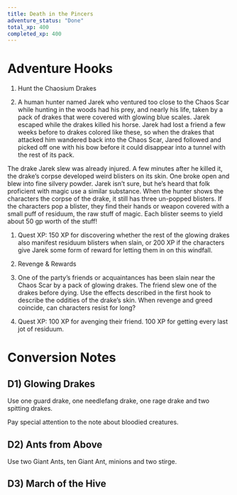 ```yaml
---
title: Death in the Pincers
adventure_status: "Done"
total_xp: 400
completed_xp: 400
---
```




# Adventure Hooks

1. Hunt the Chaosium Drakes

1. A human hunter named Jarek who ventured too close to the Chaos Scar while hunting in the woods had his prey, and nearly his life, taken by a pack of drakes that were covered with glowing blue scales. Jarek escaped while the drakes killed his horse. Jarek had lost a friend a few weeks before to drakes colored like these, so when the drakes that attacked him wandered back into the Chaos Scar, Jared followed and picked off one with his bow before it could disappear into a tunnel with the rest of its pack.

The drake Jarek slew was already injured. A few minutes after he killed it, the drake’s corpse developed weird blisters on its skin. One broke open and blew into fine silvery powder. Jarek isn’t sure, but he’s heard that folk proficient with magic use a similar substance. When the hunter shows the characters the corpse of the drake, it still has three un-popped blisters. If the characters pop a blister, they find their hands or weapon covered with a small puff of residuum, the raw stuff of magic. Each blister seems to yield about 50 gp worth of the stuff!

1. Quest XP: 150 XP for discovering whether the rest of the glowing drakes also manifest residuum blisters when slain, or 200 XP if the characters give Jarek some form of reward for letting them in on this windfall.

1. Revenge & Rewards

1. One of the party’s friends or acquaintances has been slain near the Chaos Scar by a pack of glowing drakes. The friend slew one of the drakes before dying. Use the effects described in the first hook to describe the oddities of the drake’s skin. When revenge and greed coincide, can characters resist for long?

1. Quest XP: 100 XP for avenging their friend. 100 XP for getting every last jot of residuum.

# Conversion Notes

## D1) Glowing Drakes

Use one guard drake, one needlefang drake, one rage drake and two spitting drakes.

Pay special attention to the note about bloodied creatures.

## D2) Ants from Above

Use two Giant Ants, ten Giant Ant, minions and two stirge.

## D3) March of the Hive